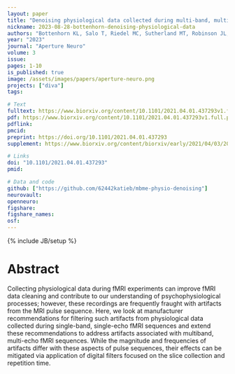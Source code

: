 ```yaml
---
layout: paper
title: "Denoising physiological data collected during multi-band, multi-echo EPI sequences"
nickname: 2023-08-28-bottenhorn-denoising-physiological-data
authors: "Bottenhorn KL, Salo T, Riedel MC, Sutherland MT, Robinson JL, Musser ED, Laird AR"
year: "2023"
journal: "Aperture Neuro"
volume: 3
issue:
pages: 1-10
is_published: true
image: /assets/images/papers/aperture-neuro.png
projects: ["diva"]
tags:

# Text
fulltext: https://www.biorxiv.org/content/10.1101/2021.04.01.437293v1.full
pdf: https://www.biorxiv.org/content/10.1101/2021.04.01.437293v1.full.pdf
pdflink:
pmcid:
preprint: https://doi.org/10.1101/2021.04.01.437293
supplement: https://www.biorxiv.org/content/biorxiv/early/2021/04/03/2021.04.01.437293/DC1/embed/media-1.zip?download=true

# Links
doi: "10.1101/2021.04.01.437293"
pmid:

# Data and code
github: ["https://github.com/62442katieb/mbme-physio-denoising"]
neurovault:
openneuro:
figshare:
figshare_names:
osf:
---
```


{% include JB/setup %}

# Abstract

Collecting physiological data during fMRI experiments can improve fMRI data cleaning and contribute to our understanding of psychophysiological processes; however, these recordings are frequently fraught with artifacts from the MRI pulse sequence. Here, we look at manufacturer recommendations for filtering such artifacts from physiological data collected during single-band, single-echo fMRI sequences and extend these recommendations to address artifacts associated with multiband, multi-echo fMRI sequences. While the magnitude and frequencies of artifacts differ with these aspects of pulse sequences, their effects can be mitigated via application of digital filters focused on the slice collection and repetition time.
